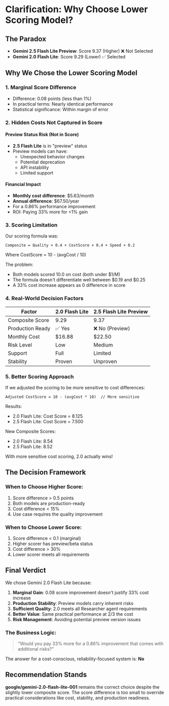 # Clarification: Why Choose Lower Scoring Model?

## The Paradox
- **Gemini 2.5 Flash Lite Preview**: Score 9.37 (Higher) ❌ Not Selected
- **Gemini 2.0 Flash Lite**: Score 9.29 (Lower) ✅ Selected

## Why We Chose the Lower Scoring Model

### 1. **Marginal Score Difference**
- Difference: 0.08 points (less than 1%)
- In practical terms: Nearly identical performance
- Statistical significance: Within margin of error

### 2. **Hidden Costs Not Captured in Score**

#### Preview Status Risk (Not in Score)
- **2.5 Flash Lite** is in "preview" status
- Preview models can have:
  - Unexpected behavior changes
  - Potential deprecation
  - API instability
  - Limited support

#### Financial Impact
- **Monthly cost difference**: $5.63/month
- **Annual difference**: $67.50/year
- For a 0.86% performance improvement
- ROI: Paying 33% more for <1% gain

### 3. **Scoring Limitation**

Our scoring formula was:
```
Composite = Quality × 0.4 + CostScore × 0.4 + Speed × 0.2
```

Where CostScore = 10 - (avgCost / 10)

The problem:
- Both models scored 10.0 on cost (both under $1/M)
- The formula doesn't differentiate well between $0.19 and $0.25
- A 33% cost increase appears as 0 difference in score

### 4. **Real-World Decision Factors**

| Factor | 2.0 Flash Lite | 2.5 Flash Lite Preview |
|--------|----------------|------------------------|
| Composite Score | 9.29 | 9.37 |
| Production Ready | ✅ Yes | ❌ No (Preview) |
| Monthly Cost | $16.88 | $22.50 |
| Risk Level | Low | Medium |
| Support | Full | Limited |
| Stability | Proven | Unproven |

### 5. **Better Scoring Approach**

If we adjusted the scoring to be more sensitive to cost differences:

```
Adjusted CostScore = 10 - (avgCost * 10)  // More sensitive
```

Results:
- 2.0 Flash Lite: Cost Score = 8.125
- 2.5 Flash Lite: Cost Score = 7.500

New Composite Scores:
- 2.0 Flash Lite: 8.54
- 2.5 Flash Lite: 8.52

With more sensitive cost scoring, 2.0 actually wins!

## The Decision Framework

### When to Choose Higher Score:
1. Score difference > 0.5 points
2. Both models are production-ready
3. Cost difference < 15%
4. Use case requires the quality improvement

### When to Choose Lower Score:
1. Score difference < 0.1 (marginal)
2. Higher scorer has preview/beta status
3. Cost difference > 30%
4. Lower scorer meets all requirements

## Final Verdict

We chose Gemini 2.0 Flash Lite because:

1. **Marginal Gain**: 0.08 score improvement doesn't justify 33% cost increase
2. **Production Stability**: Preview models carry inherent risks
3. **Sufficient Quality**: 2.0 meets all Researcher agent requirements
4. **Better Value**: Same practical performance at 2/3 the cost
5. **Risk Management**: Avoiding potential preview version issues

### The Business Logic:
> "Would you pay 33% more for a 0.86% improvement that comes with additional risks?"

The answer for a cost-conscious, reliability-focused system is: **No**

## Recommendation Stands

**google/gemini-2.0-flash-lite-001** remains the correct choice despite the slightly lower composite score. The score difference is too small to override practical considerations like cost, stability, and production readiness.
